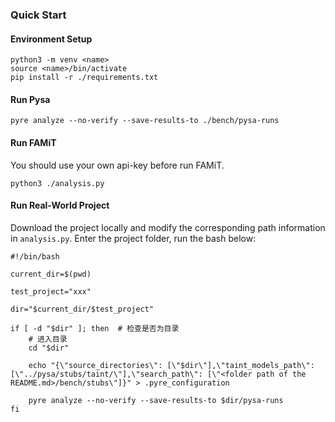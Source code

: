 ### Quick Start

#### Environment Setup

```shell
python3 -m venv <name>
source <name>/bin/activate
pip install -r ./requirements.txt  
```

#### Run Pysa 

```shell
pyre analyze --no-verify --save-results-to ./bench/pysa-runs
```

#### Run FAMiT

You should use your own api-key before run FAMiT.

```shell
python3 ./analysis.py
```

#### Run Real-World Project

Download the project locally and modify the corresponding path information in `analysis.py`. Enter the project folder, run the bash below:

```
#!/bin/bash

current_dir=$(pwd)

test_project="xxx"

dir="$current_dir/$test_project"

if [ -d "$dir" ]; then  # 检查是否为目录
    # 进入目录
    cd "$dir"

    echo "{\"source_directories\": [\"$dir\"],\"taint_models_path\": [\"../pysa/stubs/taint/\"],\"search_path\": [\"<folder path of the README.md>/bench/stubs\"]}" > .pyre_configuration

    pyre analyze --no-verify --save-results-to $dir/pysa-runs
fi
```

